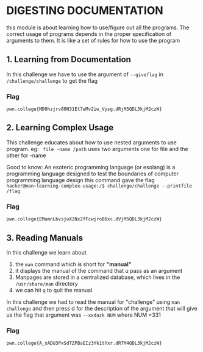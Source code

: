 # DIGESTING DOCUMENTATION
this module is about learning how to use/figure out all the programs.
The correct usage of programs depends in the proper specification of arguments to them.
It is like a set of rules for how to use the program

## 1. Learning from Documentation
In this challenge we have to use the argument of `--giveflag` in `/challenge/challenge` to get the flag

### Flag
`pwn.college{MD0hzjrv80N31Et7eMv2iw_Vysg.dRjM5QDL3kjM2czW}`

## 2. Learning Complex Usage
This challenge educates about how to use nested arguments to use program.
eg: ` file -name /path` uses two arguments one for file and the other for -name

Good to know: An esoteric programming language (or esolang) is a programming language designed to test the boundaries of computer programming language design
this command gave the flag `hacker@man~learning-complex-usage:/$ challenge/challenge --printfile /flag`

### Flag
`pwn.college{EMamnLbvsjuX2Nx2fFcwjroB6xc.dVjM5QDL3kjM2czW}`

## 3. Reading Manuals
In this challenge we learn about
1. the `man` command which is short for **"manual"**
2. it displays the manual of the command that u pass as an argument
3. Manpages are stored in a centralized database, which lives in the `/usr/share/man` directory
4. we can hit `q` to quit the manual

In this challenge we had to read the manual for "challenge" using `man challenge` and then press d for the description of the argument that will give us the flag
that argument was `--xxdazk NUM` where NUM =331
### Flag
`pwn.college{A_xADU3PxSdTZPBaEIz3Yk1tYxr.dRTM4QDL3kjM2czW}`













